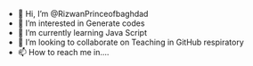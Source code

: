 - 👋 Hi, I’m @RizwanPrinceofbaghdad
- 👀 I’m interested in Generate codes
- 🌱 I’m currently learning Java Script 
- 💞️ I’m looking to collaborate on Teaching in GitHub respiratory 
- 📫 How to reach me in....

<!---
RizwanPrinceofbaghdad/RizwanPrinceofbaghdad is a ✨ special ✨ repository because its `README.md` (this file) appears on your GitHub profile.
You can click the Preview link to take a look at your changes.
--->

